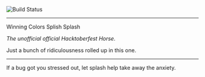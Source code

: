 ![Build Status](https://gitlab.com/pages/plain-html/badges/master/build.svg)

---

Winning Colors Splish Splash

*The unofficial official Hacktoberfest Horse.*

Just a bunch of ridiculousness rolled up in this one.

---

If a bug got you stressed out, let splash help take away the anxiety.
